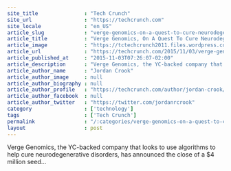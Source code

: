 ```yaml
---
site_title               : "Tech Crunch"
site_url                 : "https://techcrunch.com"
site_locale              : "en_US"
article_slug             : "verge-genomics-on-a-quest-to-cure-neurodegenerative-disorders-picks-up-s4m-seed"
article_title            : "Verge Genomics, On A Quest To Cure Neurodegenerative Disorders, Picks Up $4M Seed"
article_image            : "https://tctechcrunch2011.files.wordpress.com/2015/11/vergegenomics.png?w=738&h=400&crop=1"
article_url              : "https://techcrunch.com/2015/11/03/verge-genomics-on-a-quest-to-solve-neurodegenerative-disorders-picks-up-4m-seed/"
article_published_at     : "2015-11-03T07:26:07-02:00"
article_description      : "Verge Genomics, the YC-backed company that looks to use algorithms to help cure neurodegenerative disorders, has announced the close of a $4 million seed..."
article_author_name      : "Jordan Crook"
article_author_image     : null
article_author_biography : null
article_author_profile   : "https://techcrunch.com/author/jordan-crook/"
article_author_facebook  : null
article_author_twitter   : "https://twitter.com/jordanrcrook"
category                 : ['technology']
tags                     : ['Tech Crunch']
permalink                : "/:categories/verge-genomics-on-a-quest-to-cure-neurodegenerative-disorders-picks-up-s4m-seed/"
layout                   : post
---
```


Verge Genomics, the YC-backed company that looks to use algorithms to help cure neurodegenerative disorders, has announced the close of a $4 million seed...
